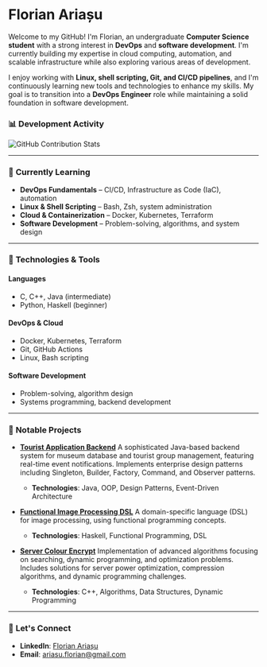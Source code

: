 # Florian Ariașu

Welcome to my GitHub! I'm Florian, an undergraduate **Computer Science student** with a strong interest in **DevOps** and **software development**. I'm currently building my expertise in cloud computing, automation, and scalable infrastructure while also exploring various areas of development.

I enjoy working with **Linux, shell scripting, Git, and CI/CD pipelines**, and I'm continuously learning new tools and technologies to enhance my skills. My goal is to transition into a **DevOps Engineer** role while maintaining a solid foundation in software development.

### 📊 **Development Activity**
![GitHub Contribution Stats](https://github-readme-stats.vercel.app/api?username=florian-ariasu&show_icons=true&hide_title=true&count_private=true&hide_border=true&theme=transparent&hide_rank=true)

---

### 🌱 **Currently Learning**
- **DevOps Fundamentals** – CI/CD, Infrastructure as Code (IaC), automation
- **Linux & Shell Scripting** – Bash, Zsh, system administration
- **Cloud & Containerization** – Docker, Kubernetes, Terraform
- **Software Development** – Problem-solving, algorithms, and system design

---

### 🚀 **Technologies & Tools**
#### **Languages**
- C, C++, Java (intermediate)
- Python, Haskell (beginner)

#### **DevOps & Cloud**
- Docker, Kubernetes, Terraform
- Git, GitHub Actions
- Linux, Bash scripting

#### **Software Development**
- Problem-solving, algorithm design
- Systems programming, backend development

---

### 📌 **Notable Projects**
- **[Tourist Application Backend](https://github.com/florian-ariasu/tourist-application-backend)**
  A sophisticated Java-based backend system for museum database and tourist group management, featuring real-time event notifications. Implements enterprise design patterns including Singleton, Builder, Factory, Command, and Observer patterns.
  - **Technologies**: Java, OOP, Design Patterns, Event-Driven Architecture

- **[Functional Image Processing DSL](https://github.com/florian-ariasu/functional-image-processing-dsl)**
  A domain-specific language (DSL) for image processing, using functional programming concepts.
  - **Technologies**: Haskell, Functional Programming, DSL

- **[Server Colour Encrypt](https://github.com/florian-ariasu/server-colour-encrypt)**
  Implementation of advanced algorithms focusing on searching, dynamic programming, and optimization problems. Includes solutions for server power optimization, compression algorithms, and dynamic programming challenges.
  - **Technologies**: C++, Algorithms, Data Structures, Dynamic Programming

---

### 💬 **Let's Connect**
- **LinkedIn**: [Florian Ariașu](https://linkedin.com/in/florianariasu)
- **Email**: ariasu.florian@gmail.com
